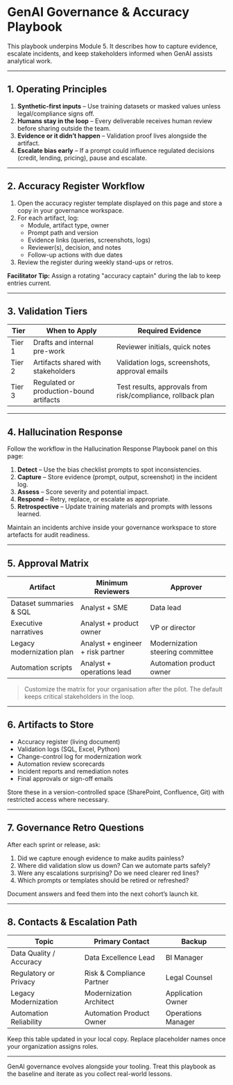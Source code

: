 # GenAI Governance & Accuracy Playbook

This playbook underpins Module 5. It describes how to capture evidence, escalate incidents, and keep stakeholders informed when GenAI assists analytical work.

---

## 1. Operating Principles

1. **Synthetic-first inputs** – Use training datasets or masked values unless legal/compliance signs off.
2. **Humans stay in the loop** – Every deliverable receives human review before sharing outside the team.
3. **Evidence or it didn’t happen** – Validation proof lives alongside the artifact.
4. **Escalate bias early** – If a prompt could influence regulated decisions (credit, lending, pricing), pause and escalate.

---

## 2. Accuracy Register Workflow

1. Open the accuracy register template displayed on this page and store a copy in your governance workspace.
2. For each artifact, log:
   - Module, artifact type, owner
   - Prompt path and version
   - Evidence links (queries, screenshots, logs)
   - Reviewer(s), decision, and notes
   - Follow-up actions with due dates
3. Review the register during weekly stand-ups or retros.

**Facilitator Tip:** Assign a rotating "accuracy captain" during the lab to keep entries current.

---

## 3. Validation Tiers

| Tier | When to Apply | Required Evidence |
| --- | --- | --- |
| Tier 1 | Drafts and internal pre-work | Reviewer initials, quick notes |
| Tier 2 | Artifacts shared with stakeholders | Validation logs, screenshots, approval emails |
| Tier 3 | Regulated or production-bound artifacts | Test results, approvals from risk/compliance, rollback plan |

---

## 4. Hallucination Response

Follow the workflow in the Hallucination Response Playbook panel on this page:

1. **Detect** – Use the bias checklist prompts to spot inconsistencies.
2. **Capture** – Store evidence (prompt, output, screenshot) in the incident log.
3. **Assess** – Score severity and potential impact.
4. **Respond** – Retry, replace, or escalate as appropriate.
5. **Retrospective** – Update training materials and prompts with lessons learned.

Maintain an incidents archive inside your governance workspace to store artefacts for audit readiness.

---

## 5. Approval Matrix

| Artifact | Minimum Reviewers | Approver |
| --- | --- | --- |
| Dataset summaries & SQL | Analyst + SME | Data lead |
| Executive narratives | Analyst + product owner | VP or director |
| Legacy modernization plan | Analyst + engineer + risk partner | Modernization steering committee |
| Automation scripts | Analyst + operations lead | Automation product owner |

> Customize the matrix for your organisation after the pilot. The default keeps critical stakeholders in the loop.

---

## 6. Artifacts to Store

- Accuracy register (living document)
- Validation logs (SQL, Excel, Python)
- Change-control log for modernization work
- Automation review scorecards
- Incident reports and remediation notes
- Final approvals or sign-off emails

Store these in a version-controlled space (SharePoint, Confluence, Git) with restricted access where necessary.

---

## 7. Governance Retro Questions

After each sprint or release, ask:

1. Did we capture enough evidence to make audits painless?
2. Where did validation slow us down? Can we automate parts safely?
3. Were any escalations surprising? Do we need clearer red lines?
4. Which prompts or templates should be retired or refreshed?

Document answers and feed them into the next cohort’s launch kit.

---

## 8. Contacts & Escalation Path

| Topic | Primary Contact | Backup |
| --- | --- | --- |
| Data Quality / Accuracy | Data Excellence Lead | BI Manager |
| Regulatory or Privacy | Risk & Compliance Partner | Legal Counsel |
| Legacy Modernization | Modernization Architect | Application Owner |
| Automation Reliability | Automation Product Owner | Operations Manager |

Keep this table updated in your local copy. Replace placeholder names once your organization assigns roles.

---

GenAI governance evolves alongside your tooling. Treat this playbook as the baseline and iterate as you collect real-world lessons.
